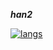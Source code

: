 __*han2*__

[![langs](https://github-readme-stats.vercel.app/api/top-langs/?username=prothegee&theme=transparent&show_icons=true)](https://github.com/prothegee)

<!--
- 🐙 [Website](https://prothegee.com)
- 🐘 [Artstation](https://www.artstation.com/prothegee)

___

__*protégé*__
```
- One who is under the care and protection of another.
- A person who is guided and supported by an older and more experienced person or mentor.
```

###### continue...
-->
